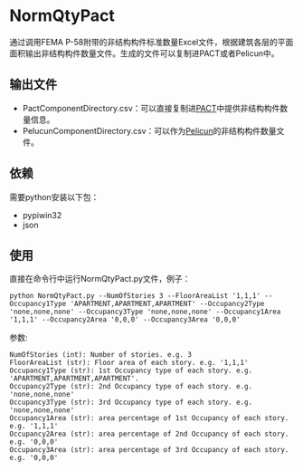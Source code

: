 # NormQtyPact

通过调用FEMA P-58附带的非结构构件标准数量Excel文件，根据建筑各层的平面面积输出非结构构件数量文件。生成的文件可以复制进PACT或者Pelicun中。

## 输出文件
- PactComponentDirectory.csv：可以直接复制进[PACT](https://femap58.atcouncil.org/pact)中提供非结构构件数量信息。
- PelucunComponentDirectory.csv：可以作为[Pelicun](https://github.com/NHERI-SimCenter/pelicun)的非结构构件数量文件。

## 依赖

需要python安装以下包：
 - pypiwin32
 - json

## 使用

直接在命令行中运行NormQtyPact.py文件，例子：

```
python NormQtyPact.py --NumOfStories 3 --FloorAreaList '1,1,1' --Occupancy1Type 'APARTMENT,APARTMENT,APARTMENT' --Occupancy2Type 'none,none,none' --Occupancy3Type 'none,none,none' --Occupancy1Area '1,1,1' --Occupancy2Area '0,0,0' --Occupancy3Area '0,0,0'
```

参数:
```
NumOfStories (int): Number of stories. e.g. 3
FloorAreaList (str): Floor area of each story. e.g. '1,1,1'
Occupancy1Type (str): 1st Occupancy type of each story. e.g. 'APARTMENT,APARTMENT,APARTMENT'. 
Occupancy2Type (str): 2nd Occupancy type of each story. e.g. 'none,none,none'
Occupancy3Type (str): 3rd Occupancy type of each story. e.g. 'none,none,none'
Occupancy1Area (str): area percentage of 1st Occupancy of each story. e.g. '1,1,1'
Occupancy2Area (str): area percentage of 2nd Occupancy of each story. e.g. '0,0,0'
Occupancy3Area (str): area percentage of 3rd Occupancy of each story. e.g. '0,0,0'
```
